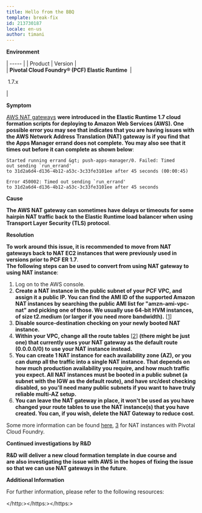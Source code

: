 ```yaml
---
title: Hello from the BBQ
template: break-fix
id: 213730187
locale: en-us
author: timani
---
```



**Environment**

| ----- |
| Product |  Version |  
| **Pivotal Cloud Foundry® (PCF) Elastic Runtime&nbsp;** | 

&nbsp;1.7.x

 | 

**Symptom**

[AWS NAT gateways][1]&nbsp;**were introduced in the Elastic Runtime 1.7 cloud formation scripts for&nbsp;deploying to Amazon Web Services (AWS). One possible error you may see that indicates that you are having issues with the AWS Network Address Translation (NAT) gateway is if you find that the Apps Manager errand does not complete. You may also see that it times out before it can complete as shown below**:
    
    
    Started running errand &gt; push-apps-manager/0. Failed: Timed 
    out sending `run_errand' 
    to 31d2a6d4-d136-4b12-a53c-3c33fe3101ee after 45 seconds (00:00:45)
    
    Error 450002: Timed out sending `run_errand' 
    to 31d2a6d4-d136-4b12-a53c-3c33fe3101ee after 45 seconds

**Cause**

**The AWS NAT gateway can sometimes have delays or timeouts for some hairpin NAT traffic back to the Elastic Runtime load balancer when using Transport Layer Security (TLS) protocol**.

**Resolution**

**To work around this issue, it is recommended to move from NAT gateways back to NAT EC2 instances that were previously used in versions prior to PCF ER 1.7**.  
**The&nbsp;following steps can be used to convert from using&nbsp;NAT gateway to using NAT instance**:

1. Log on to the AWS console.
2. **Create a NAT instance in the public subnet of your PCF VPC, and assign it a public IP. You can find the AMI ID of the supported Amazon NAT instances by searching the public AMI list for "amzn-ami-vpc-nat" and picking one of those. We usually use 64-bit HVM instances, of size t2.medium (or larger if you need more bandwidth).**&nbsp;[[1][2]]
3. **Disable source-destination checking on your newly booted NAT instance.**
4. **Within your VPC, change all the route tables**&nbsp;[[2][3]]&nbsp;**(there might be just one) that currently uses your NAT gateway as the default route (0.0.0.0/0) to use your NAT instance instead.**
5. **You can create 1 NAT instance for each availability zone (AZ), or you can dump all the traffic into a single NAT instance. That depends on how much production availability you require, and how much traffic you expect. All NAT instances must be booted in a public subnet (a subnet with the IGW as the default route), and have src/dest checking disabled, so you'll need many public subnets if you want to have truly reliable multi-AZ setup.**
6. **You can leave the NAT gateway in place, it won't be used as you have changed your route tables to use the NAT instance(s) that you have created. You can, if you wish, delete the NAT Gateway to reduce&nbsp;cost**.

Some more information can be found [here][4],&nbsp;[3]&nbsp;for NAT instances with Pivotal Cloud Foundry.

**Continued investigations by R&amp;D**

**R&amp;D&nbsp;will deliver a new cloud formation template in due course and are&nbsp;also investigating the issue with AWS in the hopes of fixing the issue so that we can use&nbsp;NAT gateways in the future**.

**Additional Information**

For further information, please refer to the following resources:&nbsp;

[1]: http://docs.aws.amazon.com/AmazonVPC/latest/UserGuide/vpc-nat-gateway.html
[2]: https://docs.aws.amazon.com/AmazonVPC/latest/UserGuide/VPC_NAT_Instance.html#NATInstance
[3]: https://docs.aws.amazon.com/AmazonVPC/latest/UserGuide/VPC_NAT_Instance.html#nat-routing-table
[4]: http://docs.pivotal.io/pivotalcf/1-7/customizing/pcf-aws-manual-config.html#pcfaws-nat

  </http:></https:></https:>
